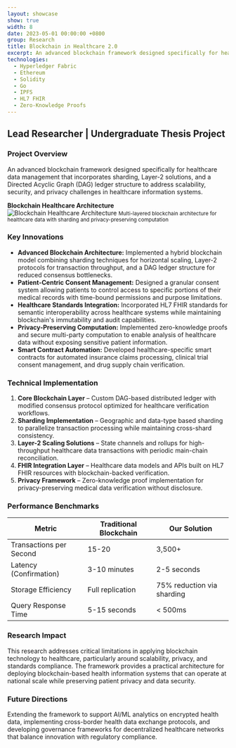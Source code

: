 ```yaml
---
layout: showcase
show: true
width: 8
date: 2023-05-01 00:00:00 +0800
group: Research
title: Blockchain in Healthcare 2.0
excerpt: An advanced blockchain framework designed specifically for healthcare data management that incorporates sharding, Layer-2 solutions, and a Directed Acyclic Graph (DAG) ledger structure.
technologies:
  - Hyperledger Fabric
  - Ethereum
  - Solidity
  - Go
  - IPFS
  - HL7 FHIR
  - Zero-Knowledge Proofs
---
```


## Lead Researcher | Undergraduate Thesis Project

### Project Overview

An advanced blockchain framework designed specifically for healthcare data management that incorporates sharding, Layer-2 solutions, 
and a Directed Acyclic Graph (DAG) ledger structure to address scalability, security, and privacy challenges in healthcare information systems.

<div class="row mb-4">
    <div class="col-md-12">
        <div class="card mb-3">
            <div class="card-header bg-light">
                <strong>Blockchain Healthcare Architecture</strong>
            </div>
            <div class="card-body text-center">
                <img src="{{ 'assets/images/blockchain-healthcare.png' | relative_url }}" class="img-fluid mb-2" alt="Blockchain Healthcare Architecture">
                <small class="text-muted">Multi-layered blockchain architecture for healthcare data with sharding and privacy-preserving computation</small>
            </div>
        </div>
    </div>
</div>

### Key Innovations

- **Advanced Blockchain Architecture:** Implemented a hybrid blockchain model combining sharding techniques for horizontal scaling, Layer-2 protocols for transaction throughput, and a DAG ledger structure for reduced consensus bottlenecks.
- **Patient-Centric Consent Management:** Designed a granular consent system allowing patients to control access to specific portions of their medical records with time-bound permissions and purpose limitations.
- **Healthcare Standards Integration:** Incorporated HL7 FHIR standards for semantic interoperability across healthcare systems while maintaining blockchain's immutability and audit capabilities.
- **Privacy-Preserving Computation:** Implemented zero-knowledge proofs and secure multi-party computation to enable analysis of healthcare data without exposing sensitive patient information.
- **Smart Contract Automation:** Developed healthcare-specific smart contracts for automated insurance claims processing, clinical trial consent management, and drug supply chain verification.

### Technical Implementation

1. **Core Blockchain Layer** – Custom DAG-based distributed ledger with modified consensus protocol optimized for healthcare verification workflows.
2. **Sharding Implementation** – Geographic and data-type based sharding to parallelize transaction processing while maintaining cross-shard consistency.
3. **Layer-2 Scaling Solutions** – State channels and rollups for high-throughput healthcare data transactions with periodic main-chain reconciliation.
4. **FHIR Integration Layer** – Healthcare data models and APIs built on HL7 FHIR resources with blockchain-backed verification.
5. **Privacy Framework** – Zero-knowledge proof implementation for privacy-preserving medical data verification without disclosure.

### Performance Benchmarks

<div class="table-responsive mb-3">
    <table class="table table-bordered">
        <thead class="table-light">
            <tr>
                <th>Metric</th>
                <th>Traditional Blockchain</th>
                <th>Our Solution</th>
            </tr>
        </thead>
        <tbody>
            <tr>
                <td>Transactions per Second</td>
                <td>15-20</td>
                <td>3,500+</td>
            </tr>
            <tr>
                <td>Latency (Confirmation)</td>
                <td>3-10 minutes</td>
                <td>2-5 seconds</td>
            </tr>
            <tr>
                <td>Storage Efficiency</td>
                <td>Full replication</td>
                <td>75% reduction via sharding</td>
            </tr>
            <tr>
                <td>Query Response Time</td>
                <td>5-15 seconds</td>
                <td>< 500ms</td>
            </tr>
        </tbody>
    </table>
</div>

### Research Impact

This research addresses critical limitations in applying blockchain technology to healthcare, particularly around scalability, privacy, and standards compliance. The framework provides a practical architecture for deploying blockchain-based health information systems that can operate at national scale while preserving patient privacy and data security.

### Future Directions

Extending the framework to support AI/ML analytics on encrypted health data, implementing cross-border health data exchange protocols, and developing governance frameworks for decentralized healthcare networks that balance innovation with regulatory compliance.